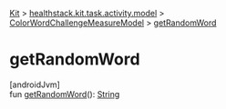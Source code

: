 
[Kit](../../../kit.html) > [healthstack.kit.task.activity.model](../index.html) > [ColorWordChallengeMeasureModel](index.html) > [getRandomWord](get-random-word.html)



# getRandomWord



[androidJvm]\
fun [getRandomWord](get-random-word.html)(): [String](https://kotlinlang.org/api/latest/jvm/stdlib/kotlin/-string/index.html)




